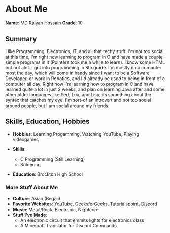 # About Me

**Name**: MD Raiyan Hossain
**Grade**: 10

## Summary

I like Programming, Electronics, IT, and all that techy stuff. I'm not too social, at this time, I'm right now learning to program in C and have made a couple simple programs in it (Pointers took me a while to learn). I know some HTML but not alot. I got into programming in 8th grade. I'm mostly on a computer most the day, which will come in handy since I want to be a Software Developer, or work in Robotics, and I'd already be used to being in front of a computer all day. Right now I'm learning how to program in C and have learned quite a lot in just 2 weeks, and plan on learning Java after and some other older languages like Perl, Lua, and Lisp, its something about the syntax that catches my eye. I'm sort-of an introvert and not too social around people, but I am social around my friends.

## Skills, Education, Hobbies

* **Hobbies**: Learning Progamming, Watching YouTube, Playing videogames
* **Skills**:
  * C Programming (Still Learning)
  * Soldering

* **Education**: Brockton High School

### More Stuff About Me

* **Culture**: Asian (Begali)
* **Favorite Websites**: [YouTube](https://www.youtube.com), [GeeksforGeeks](https://geeksforgeeks.org), [Tutorialspoint](https://www.tutorialspoint.com), [Discord](https://www.discord.com)
* **Music**: Metal/Rock, Electronic, Nightcore
* **Stuff I've Made**:
  * An electronic circuit that emmits lights for electronics class
  * A Minecraft Translator for Discord Commands
